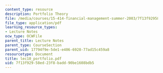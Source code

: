 ```yaml
---
content_type: resource
description: Portfolio Theory
file: /media/courses/15-414-financial-management-summer-2003/7f13f92958ed23f8badd90be1608bdb5_lec10_portfolio.pdf
file_type: application/pdf
learning_resource_types:
- Lecture Notes
ocw_type: OCWFile
parent_title: Lecture Notes
parent_type: CourseSection
parent_uid: 17794f9e-5de1-e406-6928-77ad15c459a8
resourcetype: Document
title: lec10_portfolio.pdf
uid: 7f13f929-58ed-23f8-badd-90be1608bdb5
---
```

